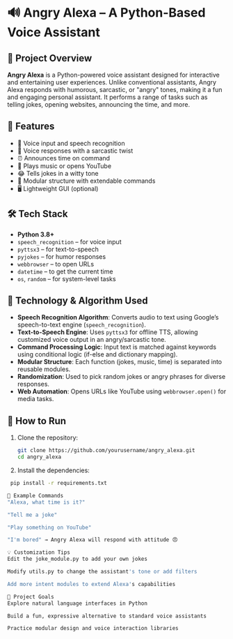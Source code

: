 # 🔊 Angry Alexa – A Python-Based Voice Assistant

## 🧠 Project Overview

**Angry Alexa** is a Python-powered voice assistant designed for interactive and entertaining user experiences. Unlike conventional assistants, Angry Alexa responds with humorous, sarcastic, or "angry" tones, making it a fun and engaging personal assistant. It performs a range of tasks such as telling jokes, opening websites, announcing the time, and more.

## 🚀 Features

- 🎤 Voice input and speech recognition
- 💬 Voice responses with a sarcastic twist
- ⏰ Announces time on command
- 🎵 Plays music or opens YouTube
- 😂 Tells jokes in a witty tone
- 🧠 Modular structure with extendable commands
- 🖥️ Lightweight GUI (optional)


## 🛠️ Tech Stack

- **Python 3.8+**
- `speech_recognition` – for voice input
- `pyttsx3` – for text-to-speech
- `pyjokes` – for humor responses
- `webbrowser` – to open URLs
- `datetime` – to get the current time
- `os`, `random` – for system-level tasks

## 🧠 Technology & Algorithm Used

- **Speech Recognition Algorithm**: Converts audio to text using Google’s speech-to-text engine (`speech_recognition`).
- **Text-to-Speech Engine**: Uses `pyttsx3` for offline TTS, allowing customized voice output in an angry/sarcastic tone.
- **Command Processing Logic**: Input text is matched against keywords using conditional logic (if-else and dictionary mapping).
- **Modular Structure**: Each function (jokes, music, time) is separated into reusable modules.
- **Randomization**: Used to pick random jokes or angry phrases for diverse responses.
- **Web Automation**: Opens URLs like YouTube using `webbrowser.open()` for media tasks.

## 🧪 How to Run

1. Clone the repository:
   ```bash
   git clone https://github.com/yourusername/angry_alexa.git
   cd angry_alexa
   
2. Install the dependencies:
  ```bash
   pip install -r requirements.txt

🎯 Example Commands
"Alexa, what time is it?"

"Tell me a joke"

"Play something on YouTube"

"I'm bored" → Angry Alexa will respond with attitude 😠

💡 Customization Tips
Edit the joke_module.py to add your own jokes

Modify utils.py to change the assistant's tone or add filters

Add more intent modules to extend Alexa's capabilities

🤖 Project Goals
Explore natural language interfaces in Python

Build a fun, expressive alternative to standard voice assistants

Practice modular design and voice interaction libraries


